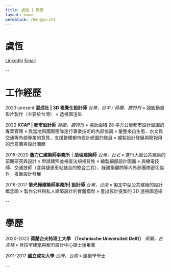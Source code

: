 ```yaml
---
title: 虞恆 | 簡歷
layout: home
permalink: /hengyu-cht
---
```


# 虞恆

[LinkedIn](linkedin.com/in/hngy/) [Email](mailto:h.yu@hchy.tw)

--

# 工作經歷

2023-present
**混成社 | 3D 視覺化設計師**
_台灣，台中 / 荷蘭，鹿特丹_
» 競圖動畫影片製作（主要於台灣）
» 透視圖渲染

2022
**KCAP | 都市設計師**
_荷蘭，鹿特丹_
» 協助面積 28 平方公里都市設計競圖的專案管理
» 與當地與國際團隊進行專業技術的內部協調
» 彙整來自生態、水文與交通等外部專業的意見，支援整體都市設計總圖的發展
» 繪製設計發展與簡報用的示意圖與設計圖面

2018-2020
**蕭力仁建築師事務所｜助理建築師**
_台灣，台北_
» 進行大型公共建築的前期研究與設計
» 申請建照並檢查法規相符性
» 繪製細部設計圖面
» 與機電技師、交通技師（含與捷運車站結合的整合工程）、綠建築顧問等內外部團隊密切協作，推動設計發展

2016-2017
**黎光樺建築師事務所| 設計師**
_台灣，台南_
» 擬定中型公共建築的設計概念圖
» 製作公共與私人建築設計的實體模型
» 產出設計提案的 3D 透視圖渲染

--

# 學歷

2020-2022
**荷蘭台夫特理工大學 （Technische Universiteit Delft）**
_荷蘭，台夫特_
» 貝拉罕建築與都市設計中心碩士後畢業

2011-2017
**國立成功大學**
_台灣，台南_
» 建築學學士

--
